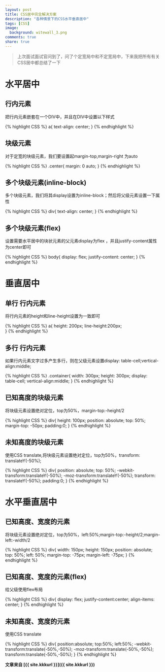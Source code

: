 ```yaml
---
layout: post
title: CSS居中完全解决方案
description: "各种情景下的CSS水平垂直居中"
tags: [CSS]
image:
  background: witewall_3.png
comments: true
share: true
---
```


>上次面试面试官问到了，问了个定宽局中和不定宽局中，下来我把所有有关CSS居中都总结了一下


# 水平居中

## 行内元素

把行内元素嵌套在一个DIV中，并且在DIV中设置以下样式

{% highlight CSS %}
	a{
		text-align: center;
	}
{% endhighlight %}

## 块级元素

对于定宽的块级元素，我们要设置起margin-top,margin-right 为auto

{% highlight CSS %}
	.center{
		margin: 0 auto;
	}
{% endhighlight %}

## 多个块级元素(inline-block)

多个块级元素，我们将其display设置为inline-block；然后将父级元素设置一下属性

<!--more-->

{% highlight CSS %}
	div{
		text-align: center;
	}
{% endhighlight %}

## 多个块级元素(flex)

设置需要水平居中的块状元素的父元素display为flex ，并且justify-content属性为center即可

{% highlight CSS %}
	body{
	  display: flex;
	  justify-content: center;
	}
{% endhighlight %}

# 垂直居中

## 单行 行内元素

将行内元素的height和line-height设置为一致即可

{% highlight CSS %}
	a{
	  height: 200px;
	  line-height:200px;  
	}
{% endhighlight %}

## 多行 行内元素

如果行内元素文字过多产生多行，则在父级元素设置display: table-cell;vertical-align:middle;

{% highlight CSS %}
	.container{
		width: 300px;
		height: 300px;
		display: table-cell;
		vertical-align:middle;
	}
{% endhighlight %}

## 已知高度的块级元素

将块级元素设置绝对定位，top为50%，margin-top:-height/2

{% highlight CSS %}
	div{
	  height: 100px;
	  position: absolute;
	  top: 50%;
	  margin-top: -50px;
	  padding:0; 
	}
{% endhighlight %}

## 未知高度的块级元素

使用CSS translate,将块级元素设置绝对定位，top为50%，transform: translateY(-50%);

{% highlight CSS %}
	div{
	  position: absolute;
	  top: 50%;
	  -webkit-transform:translateY(-50%);
	  -moz-transform:translateY(-50%);
	  transform: translateY(-50%);
	  padding:0; 
	}
{% endhighlight %}

# 水平垂直居中

## 已知高度、宽度的元素

将块级元素设置绝对定位，top为50%，left:50%;margin-top:-height/2;margin-left:-width/2

{% highlight CSS %}
	div{
		width: 150px;
		height: 150px;
		position: absolute;
		top: 50%;
		left: 50%;
		margin-top: -75px;
		margin-left: -75px;
	}
{% endhighlight %}

## 已知高度、宽度的元素(flex)

给父级使用flex布局

{% highlight CSS %}
	div{
		display: flex;
		justify-content:center;
		align-items: center;
	}
{% endhighlight %}

## 未知高度、宽度的元素

使用CSS translate

{% highlight CSS %}
	div{
	    position:absolute;
		top:50%;
		left:50%;
		-webkit-transform:translate(-50%,-50%);
		-moz-transform:translate(-50%,-50%);
		transform:translate(-50%,-50%);
	}
{% endhighlight %}

**文章来自 [{{ site.kkkurl }}]({{ site.kkkurl }})**